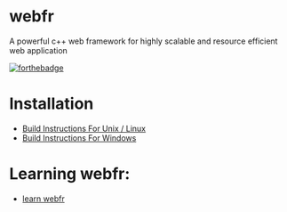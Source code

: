 # webfr
A powerful c++ web framework for highly scalable and resource efficient web application

[![forthebadge](https://forthebadge.com/images/badges/made-with-c-plus-plus.svg)](https://forthebadge.com)

# Installation
- [Build Instructions For Unix / Linux]()
- [Build Instructions For Windows]()

# Learning webfr:
- [learn webfr]()
